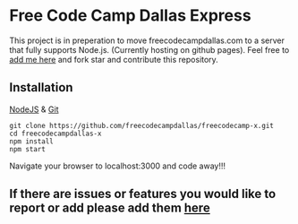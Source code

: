 # Free Code Camp Dallas Express
This project is in preperation to move freecodecampdallas.com to a server that fully supports Node.js. (Currently hosting on github pages). Feel free to [add me here](http://github.com/joshuacode16/) and fork star and contribute this repository.

## Installation
[NodeJS](https://nodejs.org) & [Git](https://git-scm.com/)
~~~~
git clone https://github.com/freecodecampdallas/freecodecamp-x.git
cd freecodecampdallas-x
npm install
npm start
~~~~
Navigate your browser to localhost:3000 and code away!!!

## If there are issues or features you would like to report or add please add them [here](https://github.com/joshuacode16/freecodecampdallas-x/issues)